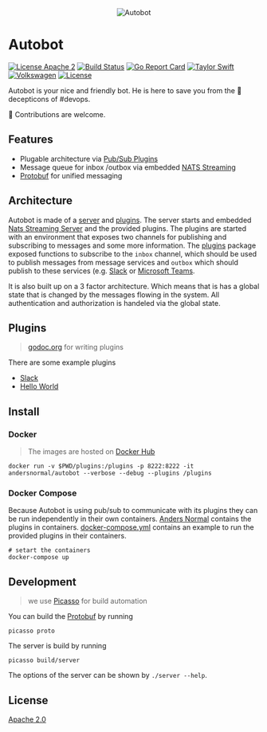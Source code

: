 <div align="center" styles="padding: 2rem;">
  <img src="https://github.com/andersnormal/autobot/blob/master/images/logo.png?raw=true" alt="Autobot"/>
</div>

# Autobot

[![License Apache 2](https://img.shields.io/badge/License-Apache2-blue.svg)](https://www.apache.org/licenses/LICENSE-2.0)
[![Build Status](https://travis-ci.org/andersnormal/autobot.svg?branch=master)](https://travis-ci.org/andersnormal/autobot)
[![Go Report Card](https://goreportcard.com/badge/github.com/andersnormal/autobot)](https://goreportcard.com/report/github.com/andersnormal/autobot)
[![Taylor Swift](https://img.shields.io/badge/secured%20by-taylor%20swift-brightgreen.svg)](https://twitter.com/SwiftOnSecurity)
[![Volkswagen](https://auchenberg.github.io/volkswagen/volkswargen_ci.svg?v=1)](https://github.com/auchenberg/volkswagen)
[![License](https://img.shields.io/badge/License-Apache%202.0-blue.svg)](https://opensource.org/licenses/Apache-2.0)

Autobot is your nice and friendly bot. He is here to save you from the :japanese_ogre: decepticons of #devops.

:see_no_evil: Contributions are welcome.

## Features

* Plugable architecture via [Pub/Sub Plugins](https://github.com/andersnormal/autobot/tree/master/pkg/plugins)
* Message queue for inbox /outbox via embedded [NATS Streaming](https://github.com/nats-io/stan.go)
* [Protobuf](/proto/plugin.proto) for unified messaging

## Architecture

Autobot is made of a [server](/server) and [plugins](/plugins). The server starts and embedded [Nats Streaming Server](https://github.com/nats-io/nats-streaming-server) and the provided plugins. The plugins are started with an environment that exposes two channels for publishing and subscribing to messages and some more information. The [plugins](/pkg/plugins) package exposed functions to subscribe to the `inbox` channel, which should be used to publish messages from message services and `outbox` which should publish to these services (e.g. [Slack](https://slack.com) or [Microsoft Teams](https://products.office.com/microsoft-teams/free).

It is also built up on a 3 factor architecture. Which means that is has a global state that is changed by the messages flowing in the system. All authentication and authorization is handeled via the global state.

## Plugins

> [godoc.org](https://godoc.org/github.com/andersnormal/autobot/pkg/plugins) for writing plugins

There are some example plugins

* [Slack](/plugins/plugin-slack/README.md)
* [Hello World](/plugins/plugin-hello-world)

## Install

### Docker

> The images are hosted on [Docker Hub](https://cloud.docker.com/u/andersnormal/repository/docker/andersnormal/autobot)

```
docker run -v $PWD/plugins:/plugins -p 8222:8222 -it andersnormal/autobot --verbose --debug --plugins /plugins
```

### Docker Compose

Because Autobot is using pub/sub to communicate with its plugins they can be run independently in their own containers. [Anders Normal](https://cloud.docker.com/u/andersnormal) contains the plugins in containers. [docker-compose.yml](/docker-compose.yml) contains an example to run the provided plugins in their containers.

```
# setart the containers
docker-compose up
```

## Development

> we use [Picasso](https://github.com/andersnormal/picasso) for build automation 

You can build the [Protobuf](/proto) by running 

```
picasso proto
```

The server is build by running

```
picasso build/server
```

The options of the server can be shown by `./server --help`.

## License
[Apache 2.0](/LICENSE)
